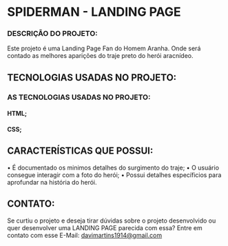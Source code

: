 # SPIDERMAN - LANDING PAGE  

### DESCRIÇÃO DO PROJETO: 

Este projeto é uma Landing Page Fan do Homem Aranha. Onde será contado as melhores aparições do traje preto do herói aracnídeo.

## TECNOLOGIAS USADAS NO PROJETO:

### AS TECNOLOGIAS USADAS NO PROJETO:

#### HTML;
#### CSS;

## CARACTERÍSTICAS QUE POSSUI:

 • É documentado os minimos detalhes do surgimento do traje;
 • O usuário consegue interagir com a foto do herói;
 • Possui detalhes específicios para aprofundar na história do herói.

## CONTATO: 

 Se curtiu o projeto e deseja tirar dúvidas sobre o projeto desenvolvido ou quer desenvolver uma LANDING PAGE parecida com essa? Entre em contato com esse E-Mail: davimartins1914@gmail.com
